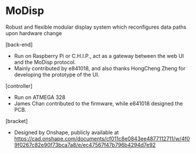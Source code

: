 # MoDisp
Robust and flexible modular display system which reconfigures data paths upon hardware change

[back-end]
* Run on Raspberry Pi or C.H.I.P., act as a gateway between the web UI and the MoDisp protocol.
* Mainly contributed by e841018, and also thanks HongCheng Zheng for developing the prototype of the UI.

[controller]
* Run on ATMEGA 328
* James Chan contributed to the firmware, while e841018 designed the PCB.

[bracket]
* Designed by Onshape, publicly available at
  https://cad.onshape.com/documents/cf011c8e0843ee4877112711/w/4f09f0267c82e90f73bca7a8/e/ec47567f47b796b4294d7e92
